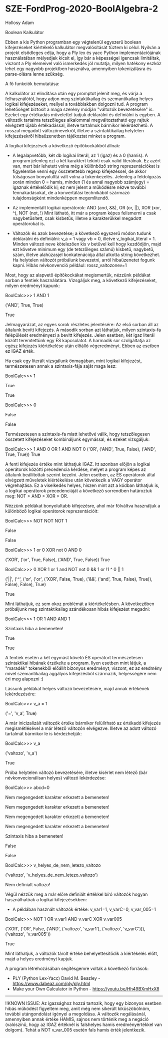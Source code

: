 # SZE-FordProg-2020-BoolAlgebra-2
Hollosy Adam

Boolean Kalkulátor

Ebben a kis Python programban egy végtelenül egyszerű boolean kifejezéseket kiértékelő kalkulátor
megvalósítását tűztem ki célul. Nyilván a projekt elsődleges célja, hogy a Ply lex és yacc Python
implementációjának használatában mélyedjek kicsit el, így bár a képességei igencsak limitáltak,
viszont a Ply elemeivel való ismerkedés jól mutatja, milyen hatékony eszköz lehet egy nagyobb
projektben használva, amennyiben tokenizálásra és parse-olásra lenne szükség.

A fő funkciók bemutatása:

A kalkulátor az elindítása után egy promptot jelenít meg, és várja a felhasználótól, hogy
adjon meg szintaktikailag és szemantikailag helyes logikai kifejezéseket, mellyel a továbbiakban dolgozni tud. A program lehetőséget biztosít a maga szerény módján "változók bevezetésére" is. Ezeket egy
értékadás művelettel tudjuk deklarálni és definiálni is egyben. A változók tartalma tetszőleges alkalommal megváltoztatható egy rajtuk elvégzett újabb értékadással, illetve tartalmuk bármikor lekérdezhető. A rosszul megadott változónevekről, illetve a szintaktikailag helytelen kifejezésekről hibaüzenetben tájékoztat minket a program.

A logikai kifejezések a következő építőkockákból állnak:

  - A legalapvetőbb, két db logikai literál, az 1 (igaz) és a 0 (hamis). A program jelenleg ezt a két karaktert tekinti csak valid literálnak. Ez azért van, mert bár lehetett volna még a különböző string reprezentációkat is figyelembe venni egy összetettebb regexp kifejezéssel, de akkor túlságosan bonyolulttá vált volna a tokenkezelés. Jelenleg a feldolgozás során minden 0 = hamis, minden (1 és annál nagyobb számjegy) = igaznak értékelődik ki; ez nem jelent a működésre nézve további fennakadásokat, de a konvertálási technikából származó tulajdonságként mindenképpen megemlítendő.
  
- Az implementált logikai operátorok: AND (and, &&), OR (or, ||), XOR (xor, ^), NOT (not, !)
Mint látható, itt már a program képes felismerni a csak nagybetűsített, csak kisbetűs, illetve a karakterükkel megadott operátorokat is.

- Változók és azok bevezetése; a következő egyszerű módon tudunk deklarálni és definiálni:
v_a = 1 vagy vb = 0, illetve v_logikai_literal = 1.
Minden változó neve kötelezően kis v betűvel kell hogy kezdődjön, majd ezt követve minimum egy (de tetszőleges számú) kisbetű, nagybetű, szám, illetve alahúzasjel konkatenációja által alkotta string következhet.
Ha helytelen változót próbálunk bevezetni, arról hibaüzenetet fogunk kapni.
Hibás névkonvenció például: rossz_valtozonev=1

Most, hogy az alapvető építőkockákat megismertük, nézzünk példákat sorban a fentiek használatára.
Vizsgáljuk meg, a következő kifejezéseket, milyen eredményt kapunk:


BoolCalc>>> 1 AND 1

('AND', True, True)

True


Jelmagyarázat, az egyes sorok részletes jelentésére:
Az első sorban áll az általunk bevitt kifejezés.
A második sorban azt láthatjuk, milyen szintaxis-fa felépülését eredményezi a bevitt kifejezés.
Jelen esetben, két igaz literál között teremtettünk egy ÉS kapcsolatot.
A harmadik sor szolgáltatja az egész kifejezés kiértékelése után előálló végeredményt.
Ebben az esetben ez IGAZ érték.

Ha csak egy literált vizsgálunk önmagában, mint logikai kifejezést, természetesen annak a szintaxis-fája saját maga lesz:


BoolCalc>>> 1

True

True


BoolCalc>>> 0

False

False


Természetesen a szintaxis-fa miatt lehetővé válik, hogy tetszőlegesen összetett kifejezéseket kombináljunk egymással, és ezeket vizsgáljuk:


BoolCalc>>> 1 AND 0 OR 1 AND NOT 0
('OR', ('AND', True, False), ('AND', True, True))
True


A fenti kifejezés értéke mint láthatjuk IGAZ. Itt azonban előjön a logikai operátorok közötti
precedencia kérdése, melyet a program képes az általunk beállítottak szerint kezelni.
Jelen esetben, az ÉS operátorok által elvégzett műveletek kiértékelése után következik a VAGY operátor
végrehajtása. Ez a viselkedés helyes, hiszen mint azt a kódban láthatjuk is, a logikai operátorok precedenciáját a következő sorrendben határoztuk meg:
NOT > AND > XOR > OR.

Nézzünk példákat bonyolultabb kifejezésre, ahol már fölváltva használjuk a különböző logikai operátorok reprezentációit:


BoolCalc>>> NOT NOT NOT 1

False

False


BoolCalc>>> 1 or 0 XOR not 0 AND 0

('XOR', ('or', True, False), ('AND', True, False))
True


BoolCalc>>> 0 XOR 1 or 1 and NOT not 0 && 1 or !1 ^ 0 || 1

('||', ('^', ('or', ('or', ('XOR', False, True), ('&&', ('and', True, False), True)), False), False), True)

True


Mint láthatjuk, ez sem okoz problémát a kiértékelésben. A következőben próbáljunk meg szintaktikailag szándékosan hibás kifejezést megadni:


BoolCalc>>> 1 OR 1 AND AND 1

Szintaxis hiba a bemeneten!

True

True


A fentiek esetén a két egymást követő ÉS operátort természetesen szintaktikai hibának érzékelte a program. Ilyen esetben mint látjuk, a "maradék" tokenekből előállít bizonyos eredményt; viszont, ez az eredmény mivel szemantikailag aggályos kifejezésből származik, helyességére nem éri meg alapozni :)

Lássunk példákat helyes változó bevezetésére, majd annak értékének lekérdezésére:


BoolCalc>>> v_a = 1

('=', 'v_a', True)


A már inicizalizált változók értéke bármikor felülírható az értékadó kifejezés megismétlésével a már létező változón elvégezve. Illetve az adott változó tartalmát bármikor le is kérdezhetjük:


BoolCalc>>> v_a

('valtozo', 'v_a')

True


Próba helytelen változó bevezetésére, illetve kísérlet nem létező (bár névkonvecionálisan helyes) változó lekérdezése:


BoolCalc>>> abcd=0

Nem megengedett karakter erkezett a bemeneten!

Nem megengedett karakter erkezett a bemeneten!

Nem megengedett karakter erkezett a bemeneten!

Nem megengedett karakter erkezett a bemeneten!

Szintaxis hiba a bemeneten!

False

False



BoolCalc>>> v_helyes_de_nem_letezo_valtozo  

('valtozo', 'v_helyes_de_nem_letezo_valtozo')

Nem definialt valtozo!



Végül nézzük meg a már előre definiált értékkel bíró változók hogyan használhatóak a logikai kifejezésekben:
- A példában használt változók értéke: v_var1=1, v_varC=0, v_var_005=1


BoolCalc>>> NOT 1 OR v_var1 AND v_varC XOR v_var005

('XOR', ('OR', False, ('AND', ('valtozo', 'v_var1'), ('valtozo', 'v_varC'))), ('valtozo', 'v_var005'))

True


Mint láthatjuk, a változók tárolt értéke behelyettesítődik a kiértékelés előtt, majd a helyes eredményt kapjuk.

A program létrehozásában segítésgemre voltak a következő források:

- PLY (Python Lex-Yacc) David M. Beazley - https://www.dabeaz.com/ply/ply.html
- Make your Own Calculator in Python - https://youtu.be/Hh49BXmHxX8





---------------------------
!!KNOWN ISSUE: Az igazsághoz hozzá tartozik, hogy egy bizonyos esetben hibás működést figyeltem meg,
amit még nem sikerült kiküszöbölnöm, további utángondolást igényel a megoldása. A változók negálásánál, amennyiben annak értéke HAMIS, sajnos nem történik meg a negáció (valószínű, hogy az IGAZ értéknél is falshelyes hamis eredményértékkel van dolgom). Tehát a NOT v_var_005 esetén fals hamis érték jelentkezik.











